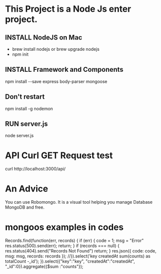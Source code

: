 # This Project is a Node Js enter project.

## INSTALL NodeJS on Mac
* brew install nodejs or brew upgrade nodejs
* npm init

## INSTALL Framework and Components
npm install --save express body-parser mongoose

## Don't restart
npm install -g nodemon

## RUN server.js
node server.js

# API Curl GET Request test
curl http://localhost:3000/api/

# An Advice
You can use Robomongo. It is a visual tool helping you manage Database MongoDB and free.

# mongoos examples in codes
<addr>
        Records.find(function(err, records) {
            if (err) {
                code = 1;
                msg = "Error"
                res.status(500).send(err);
                return;
            }
            if (records === null) {
                res.status(404).send("Records Not Found")
                return;
            }
            res.json({
                code: code,
                msg: msg,
                records: records
            });
        //}).select('key createdAt sum(counts) as totalCount -_id');
        }).select({"key":"key", "createdAt":"createdAt", "_id":0}).aggregate({$sum :"counts"});
</addr>
